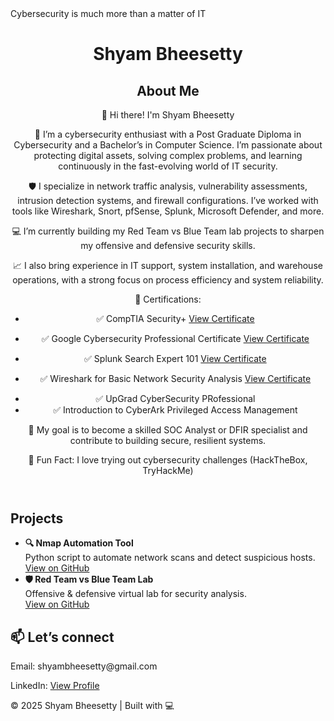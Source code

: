 <!DOCTYPE html>
<html lang="en">
<head>
  <meta charset="UTF-8" />
  <meta name="viewport" content="width=device-width, initial-scale=1.0"/>
  Cybersecurity is much more than a matter of IT
  <link rel="stylesheet" href="style.css" />
</head>
<body>
  <header>
    <h1>Shyam Bheesetty</h1>
    <h2>About Me</h2>
    <p> 👋 Hi there! I'm Shyam Bheesetty

🎯 I’m a cybersecurity enthusiast with a Post Graduate Diploma in Cybersecurity and a Bachelor’s in Computer Science. I’m passionate about protecting digital assets, solving complex problems, and learning continuously in the fast-evolving world of IT security.

🛡️ I specialize in network traffic analysis, vulnerability assessments, intrusion detection systems, and firewall configurations. I’ve worked with tools like Wireshark, Snort, pfSense, Splunk, Microsoft Defender, and more.

💻 I’m currently building my Red Team vs Blue Team lab projects to sharpen my offensive and defensive security skills.

📈 I also bring experience in IT support, system installation, and warehouse operations, with a strong focus on process efficiency and system reliability.

🔧 Certifications:
- ✅ CompTIA Security+ <a href="https://www.credly.com/badges/29cc02f9-0b09-4e25-8f08-a76dd234c9b0/linked_in?t=skxwmvk">View Certificate</a></p>
- ✅ Google Cybersecurity Professional Certificate <a href="https://www.coursera.org/account/accomplishments/professional-cert/2ZIR2LQ4VBEC?utm_source=ln&utm_medium=certificate&utm_content=cert_image&utm_campaign=sharing_cta&utm_product=prof">View Certificate</a></p>
- ✅ Splunk Search Expert 101 <a href="https://coursera.org/share/c5edf36306cb857f98c7e9eabac0a996">View Certificate</a></p>
- ✅ Wireshark for Basic Network Security Analysis <a href="https://coursera.org/share/fcd0040f342cfa77aeb7d9ee2146e5ce">View Certificate</a></p>
- ✅ UpGrad CyberSecurity PRofessional
- ✅ Introduction to CyberArk Privileged Access Management

🚀 My goal is to become a skilled SOC Analyst or DFIR specialist and contribute to building secure, resilient systems.
 

🔗 Fun Fact: I love trying out cybersecurity challenges (HackTheBox, TryHackMe)
 </p>
  </header>

  

  </section>

  <section id="projects">
    <h2>Projects</h2>
    <ul>
      <li>
        <strong>🔍 Nmap Automation Tool</strong><br/>
        Python script to automate network scans and detect suspicious hosts. <br/>
        <a href="https://github.com/YOURUSERNAME/Nmap-Automation-Threat-Detection" target="_blank">View on GitHub</a>
      </li>
      <li>
        <strong>🛡️ Red Team vs Blue Team Lab</strong><br/>
        Offensive & defensive virtual lab for security analysis.<br/>
        <a href="https://github.com/YOURUSERNAME/RedTeam-BlueTeam-Lab" target="_blank">View on GitHub</a>
      </li>
    </ul>
  </section>

  <section id="contact">
    <h2>📫 Let’s connect</h2>
    <p>Email: shyambheesetty@gmail.com</p>
    <p>LinkedIn: <a href="https://linkedin.com/in/SHYAMSETTY" target="_blank">View Profile</a></p>
  </section>

  <footer>
    <p>© 2025 Shyam Bheesetty | Built with 💻</p>
  </footer>
</body>
</html>
